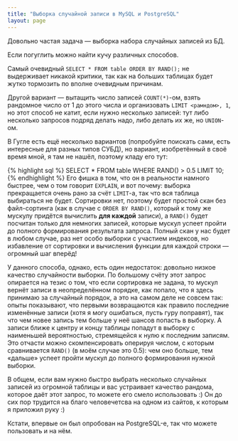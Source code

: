 ```yaml
---
title: "Выборка случайной записи в MySQL и PostgreSQL"
layout: page 
---
```

Довольно частая задача — выборка набора случайных записей из БД.

Если погуглить можно найти кучу различных способов.

Самый очевидный `SELECT * FROM table ORDER BY RAND();` не выдерживает никакой критики, так как на больших таблицах будет жутко тормозить по вполне очевидным причинам.

Другой вариант — вытащить число записей `COUNT(*)`-ом, взять рандомное число от 1 до этого числа и организовать `LIMIT <рамндом>, 1`, но этот способ не катит, если нужно несколько записей: тут либо несколько запросов подряд делать надо, либо делать их же, но `UNION`-ом.

В Гугле есть ещё несколько вариантов (попробуйте поискать сами, есть интересные для разных типов СУБД), но вариант, изобретённый в своё время мной, я там не нашёл, поэтому кладу его тут:
    
{% highlight sql %}
SELECT * FROM table WHERE RAND() > 0.5 LIMIT 10;
{% endhighlight %}
Его фишка в том, что он в реальности намного быстрее, чем о том говорит `EXPLAIN`, и вот почему: выборка прекращается очень рано за счёт `LIMIT`-а, так что вся таблица выбираться не будет. Сортировки нет, поэтому будет простой скан без файл-сортинга (как в случае с `ORDER BY RAND()`, который к тому же мускулу придётся вычислить **для каждой** записи), а `RAND()` будет посчитан только для немногих записей, которые мускул успеет пройти до полного формирования результата запроса. Полный скан у нас будет в любом случае, раз нет особо выборки с участием индексов, но избавление от сортировки и вычисления функции для каждой строки — огромный шаг вперёд!

У данного способа, однако, есть один недостаток: довольно низкое качество случайности выборки. По большому счёту этот запрос опирается на тезис о том, что если сортировка не задана, то мускул вернёт записи в неопределённом порядке, как попало, что я здесь принимаю за случайный порядок, а это на самом деле не совсем так: опыты показывают, что первыми возвращаются как правило последние изменённые записи (хотя я могу ошибаться, пусть гуру поправят), так что чем новее запись тем больше у неё шансов попасть в выборку. А записи ближе к центру и концу таблицы попадут в выборку с наименьшей вероятностью, стремящейся к нулю к последним записям. Это отчасти можно скомпенсировать оперируя числом, с которым сравнивается `RAND()` (в моём случае это 0.5): чем оно больше, тем «дальше» успеет пройти мускул до полного формирования нужной выборки.

В общем, если вам нужно быстро выбрать несколько случайных записей из огромной таблицы и вас устраивает качество рандома, которое даёт этот запрос, то можете его смело использовать :) Он до сих пор трудится на благо человечетсва на одном из сайтов, к которым я приложил руку :)

Кстати, впервые он был опробован на PostgreSQL-е, так что можете пользовать и на нём.
